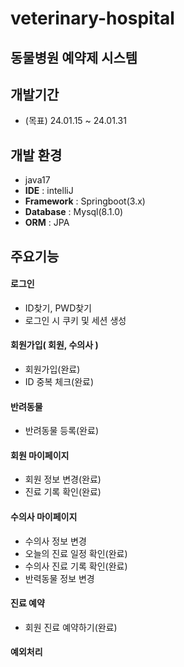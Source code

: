 # veterinary-hospital
## 동물병원 예약제 시스템



## 개발기간 
- (목표) 24.01.15 ~ 24.01.31



## 개발 환경
- java17
- **IDE** : intelliJ
- **Framework** : Springboot(3.x)
- **Database** : Mysql(8.1.0)
- **ORM** : JPA



## 주요기능
#### 로그인
- ID찾기, PWD찾기
- 로그인 시 쿠키 및 세션 생성


#### 회원가입( 회원, 수의사 )
- 회원가입(완료)
- ID 중복 체크(완료)


#### 반려동물
- 반려동물 등록(완료)


#### 회원 마이페이지
- 회원 정보 변경(완료)
- 진료 기록 확인(완료)


#### 수의사 마이페이지
- 수의사 정보 변경
- 오늘의 진료 일정 확인(완료)
- 수의사 진료 기록 확인(완료)
- 반력동물 정보 변경


#### 진료 예약
- 회원 진료 예약하기(완료)


#### 예외처리




